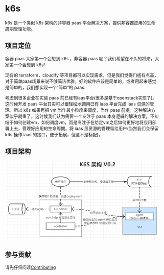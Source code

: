 # k6s

k6s 是一个类似 k8s 架构的非容器 paas 平台解决方案，提供非容器应用的生命周期管理功能。

## 项目定位

容器 paas 大家第一个会想到 k8s ，非容器 paas 呢？我们希望在不久的将来，大家第一个会想到 k6s!

现有的 terraform，cloudify 等项目都可以实现需求，但是我们觉得门槛有点高，对于简单paas场景来说不够简洁优雅，好的软件应该是简单的，或者用起来感觉是简单的，我们想实现一个“简单”的 paas.

考虑到很多企业在实施 paas 前已经有iaas平台(很多是基于openstack实现了)。这时候开发 paas 平台其实可以很轻松地调用已有 iaas 平台完成 iaas 资源的管理。所以 k6s 如果再把 vm 当作最小粒度来调度，当作 paas 前提，这种解决方案似乎就重了。这时候我们认为需要一个专注于 paas 本身逻辑的解决方案，不纠结于如何创建vm，如何调度vm，而是专注于在给定vm之后如何更好地将应用部署上去，管理好应用的生命周期。将 iaas 层资源的管理留给用户(当然我们会保留 k6s 操作 iaas 的接口，便于拓展，但这不是标配)。

## 项目架构

![1555307578298](image/README/arch-v0.2.png)

## 参与贡献

请先仔细阅读[Contributing](./CONTRIBUTING.md)

